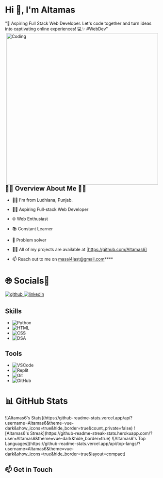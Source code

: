<h1>Hi 👋, I'm Altamas</h1>

"🌟 Aspiring Full Stack Web Developer. Let's code together and turn ideas into captivating online experiences! 💻✨ #WebDev"
<img align="right" alt="Coding" width="500" src="https://i.pinimg.com/564x/bd/b8/d9/bdb8d9ba46a681ff5ac1b5e9400234a3.jpg">
## 👩‍💼 Overview About Me 👩‍💼
- 👩‍💻 I'm from Ludhiana, Punjab.
- 👩‍💻 Aspiring Full-stack Web Developer
- 🌐 Web Enthusiast
- 📚 Constant Learner
- 🚀 Problem solver

- 👩‍💻 All of my projects are available at [https://github.com/Altamas6]

- 📫 Reach out to me on masai4last@gmail.com****


<h1>🌐 Socials💫</h1>
<p align="left">
<a href="https://github.com/mansibagul82" target="_blank">
<img src=https://img.shields.io/badge/github-%2324292e.svg?&style=for-the-badge&logo=github&logoColor=white alt=github style="margin-bottom: 5px;" />
</a>
<a href="[https://www.linkedin.com/in/kishan-kumar08/](https://www.linkedin.com/in/mansi-ravindra-bagul-00a980265/)" target="_blank">
<img src=https://img.shields.io/badge/linkedin-%231E77B5.svg?&style=for-the-badge&logo=linkedin&logoColor=white alt=linkedin style="margin-bottom: 5px;" />
</a>

## Skills
- ![Python](https://img.shields.io/badge/Python-3776AB?style=flat&logo=python&logoColor=white)
- ![HTML](https://img.shields.io/badge/HTML5-E34F26?style=flat&logo=html5&logoColor=white)
- ![CSS](https://img.shields.io/badge/CSS3-1572B6?style=flat&logo=css3&logoColor=white)
- ![DSA](https://img.shields.io/badge/Data_Structures_%26_Algorithms-0082C9?style=flat)

## Tools
- ![VSCode](https://img.shields.io/badge/VSCode-007ACC?style=flat&logo=visual-studio-code&logoColor=white)
- ![Replit](https://img.shields.io/badge/Replit-667881?style=flat&logo=replit&logoColor=white)
- ![Git](https://img.shields.io/badge/Git-F05032?style=flat&logo=git&logoColor=white)
- ![GitHub](https://img.shields.io/badge/GitHub-181717?style=flat&logo=github&logoColor=white)


<h1 align="left">📊 GitHub Stats</h1>
![Altamas6's Stats](https://github-readme-stats.vercel.app/api?username=Altamas6&theme=vue-dark&show_icons=true&hide_border=true&count_private=false)
![Altamas6's Streak](https://github-readme-streak-stats.herokuapp.com/?user=Altamas6&theme=vue-dark&hide_border=true)
![Altamas6's Top Languages](https://github-readme-stats.vercel.app/api/top-langs/?username=Altamas6&theme=vue-dark&show_icons=true&hide_border=true&layout=compact)

## 📫 Get in Touch
